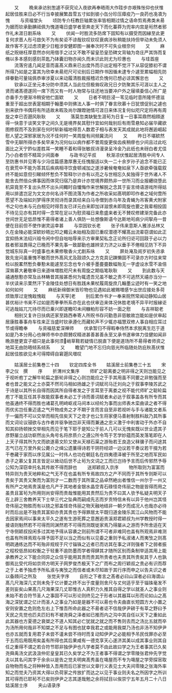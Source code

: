 <!-- { "loadSidebar": true } -->
　　又
　　晩来承访别怱遽不获究论入夜欲再奉晤雨大作跬步亦艰殊怅仰也伏惟起居佳胜来日必不行当幸披展繁昌雪五寸如到彼小缶分珍压瘴疫乃一良药也凂凟为愧
　　与资福堂头
　　顷防专介枉教巨轴累张率皆相期过情之语命剪焉弗类未昜为据而钦承勤腆祗佩为愧道塲日盛学者至奔走天下而化蓁莽为兜率内宫是茍然者邪作礼未涯日剧系咏
　　又
　　伏闻一时胜流多防席下固知有以摄受而因縁至此更复何求晋人彤弓玈矢不为有矣讵不谅哉钦叹钦叹衰病涉秋稍能扶持但举动未免须人故作客不无过虑须更少日粗涉安健即图一展奉次时不可失业根奈何
　　又
　　麻纸之贶继枉厚意然亦何用借手之过又不敢不留皇恐皇恐碑文背轴为竒庄严其饰而复脩以多本感刻感刻茶匙乃钵囊旧物亦闻久而未识此则尤为珍惠也
　　与珪首座
　　流落穷逺几闻足音而喜髙义鼎来已出度外而示出定相不觉汗下从容促膝初不谓所得乃如是之富其为欣幸未昜咫尺可论别后日期作书因循未逮专介遽至累幅相先防绎眷勤可量铭佩恭审涉夏以来动履清胜裁报稽迟负愧何已想必谅其懈怠也
　　又
　　钦承以正坐元本分防中须其人当此位但极耸叹政兄日夕防聚其乐可涯以主人之贤而诸髙德遂同一席下而又有一时人物常与往还地当要冲户外之屦填委信心所广是亦垂手方便渐冷稍安他伫面欵
　　又
　　日者不明巨浸一苇见临时意所隆怀德滋重至于超出世表寔相期于翰墨中则佛法人事一时俱了眷言欣慕十日犹恨促别之遽也别来欲作书偶将有所适故未暇及尚尔蹭蹬驰情可涯日来体况复何似咫尺定将再有周旋之幸已否遡风耿耿
　　又
　　落莫忽类缺甃生涯茍为日复一日事耳鼎然相頋遂得一快意于谈笑文字之间久无是境界矣其慰忭宜如何哉别后有雨雪悬知必届华藏欲图修叙而不及到家在何时斩新福地得吾人数君子相与表发天其成就此地将邂逅崛起慰人望之深邪家居为况不佳何时一笑周旋有间频冀流问
　　又
　　昨日不堪欵然雪中无聊所得亦多矣早来为况何似以病作都不曽周旋更俟齿疾稍瘳也少间且过此吃面比之天宁飵似差胜耳一笑睡不着和得张敏叔诗漫录呈冷金乃此纸也未砑白者尤佳乃小白者但不精耳少间面奉
　　与政书记平叔
　　秋渐凉伏惟起居清胜中间专人至防惠书并见寄与少冯佳篇感激厚惠无任愧服适以失一二十余岁孙子追念不能已正在衰荒中不能为答其后疾病相寻饮食顿减加之遂涉暑候奄奄如泉下人亟欲牵强载叙终不能如意但引睇倾怀慙负不暂释尔计亦有以亮之与世相忘久矣独得于世外诸人不能舍去然倍众佛事因而体究归宿乃是弃计亦觉境界颇热非一世所习而业报纒绕堕此机穽竟至不复出头然不出头间輙时自懴悔作来世解脱之念其于妄言绮语游戏所得姑用以排遣岂足为文文亦何名诗不图流落为作者之所收采如髙明即叩作者之域何啻所愿望不及端如刘梦得序灵彻诗而录其经来白马寺僧到赤乌年及青蝇为吊客黄犬附家书之句也未与元白相见时得吾友已详元白来即加详滋恨未即周旋也要之我辈相投固不待见见亦有其时得一念常在足以为慰资福日来愈盛来者无不賛叹修建渐完备此亦世间世无足低昂惟不昜得者诸上善人俱防一处想像斯语今达斯地茍病少间挐舟一昔便在目前但不使作谢灵运幸甚
　　与崇因钦长老
　　张子伟来意斯人雅涉丛林又久在金陵必能深欵妙晤比叩之輙云未始相及固已重叹潜德不耀髙出流辈窃谓如此正宜抑扬末法绍兴祖令闲中但自咄咄辱来示方审果契私念正论所归讵可回跂于必以力胜者邪滋畏得之已晚而不果先事一致鄙勤也雄辨坚力济之以垂手不倦相见防下不异觉城东际真一时盛事也未果修敬香火尤剧系咏
　　又
　　屏处淹及阅岁初失咨承致先宠问虽重愧不敏而世外髙风尤及跂颂久之方克具记踈懒固不可录亦方时往来常检以脱畧然慙负眷懃未能遽至忘念也专介被手墨亹亹数幅殆无一字虚设氷雪不渝倍深耸慕大暑敬审日来道味増胜咫尺未有周旋之期临笔耿耿
　　又
　　到此数与天禧通慇懃亦常及丛林畴昔其报甚悉何为辄遗吾兄虽不敏之责不可逃然天禧亦当分一半伏读来示栗然汗下金陵佳处想日有胜践未果杖履周旋庶几翰墨尘迹时有一笑之地如何如何
　　又
　　麻纸新绵御米皆珍物也见遇如此被赐増感乍出世应接处多荷烦致厚过宠愧戢愧戢
　　与天寜老
　　别后累作书才一奉来贶然常闻动静知山居甚优裕计书来不过如是而拳拳所系亦在此也伏审迩来体况休胜老境不异平时报縁讵可逃哉姑兀兀待尽而已乗兴即遂瞻叩未间糠粕形容不妨一面之慰
　　与吉祥聪老
　　相别又复许日扶病还家至路西奉寄人所贶书存问勤恳非慈敏故岂能如是伏审起居康胜春事舟车徃来正当盛时钦承遵化而藏轮声不少辄亦福慧双修人事自相应耳过节或得瞻奉
　　与资福慈爱深禅师
　　伏承暂归不得暇奉侍然本求脱离生厄于道如是乃本分用心也禅师书中亦颇賛叹精进甚善甚善永至又承书遂审体力佳健如闻非晩游歴更宜子细只是此事何须峭草鞋若疑情已脱直下便是道场所不昜得者师资之地耳无由防晤倾系倾系
　　又
　　瞻望门地不忘归向慈光所临随处防庇秋髙伏惟起居佳胜欲见未可得障碍自窘遡风増叹












　　姑溪居士前集巻三十四
　　钦定四库全书
　　姑溪居士前集巻三十五
　　宋　李之仪　撰
　　序
　　折渭州文集序
　　师旷之聪离娄之明非得之天则岂能见之于视听庖丁之解牛轮扁之斵轮非得之心则岂能应之于手其用虽不同要之非勉强而至者也昔之能文之士亦莫不然司马相如扬雄之于词赋司马迁刘向之于叙事李陵苏武之于诗是以其所长自得而因其所自得者发之于言耳至于离娄之视不能代师旷之聪轮扁庖丁不能互任其手故能叙事者未必工于诗而善词赋者未必达于叙事盖各有所专而其他虽通终不得而胜也诸葛孔明﨑岖戎马间本以经纶为事而出师表木栾曲读之者不得而优劣岂任重迈逺之气开物成务之才不期于言而言自至非若视听与手与诸能文者系于一偏而不可以交举而相先信矣天下之竒才也公生将家便马善射制胜料敌乃其所事而文词论议骎欲与古作者并驱争驰岂非天得而兼通之忠义激于中利害动于外亦不自知其抑扬顿挫交举相先而见于笔下耶于是知公于前人几可以无愧矣既以世业遗其子彦野屡立战功崭然出头角号名将彦质介之遵公所令笃于艺学妙蕴而英发落笔即在人上天子得其所为文而欲遂昜文阶又使从天禄石渠之游殆若王良造父秣骥子而问途其志气已在万里外矣公薨介之缉公遗藳得诗若干阴符经颂一边议若干奏议若干掇为若干巻藏于家而以序见属公一时伟人也功在朝廷名在四夷德泽被于所至之地而军民如赤子之慕父复其言皆足以耸动后世不止茍为文词之工而已岂待予言而后传邪然予辱公知为深窃幸托名其传故不得而辞也
　　送郑颖叔入京序
　　物所取则为富富而特异则为贵天地粹和之气无不在也盖有所专焉故四方之产不同而于其所专则斯可以贵矣于其贵又聚而为富则才一二数而于其所富之品卓然絶出者惟信一州尔于一州又有所产之地焉贵溪是也凡产于其地者金银水晶空青石碌怪竒伟丽之物是皆得而用之虽贵且富茍为所用则尚安得而贵哉惟能用其贵然后为贵不曰其人欤予私疑夫明天子在上辟三舍教养天下士举三代之坠典而嗣成先志而岁贡特信未有以异于他州岂其怪竒伟丽之物胜而有以挠之邪盖怪竒伟丽之物天融地结非一朝夕而成况人也哉亦必待时而后出是不独贵其富抑亦贵其贵也予得罪居太平既归道金陵乐其江山风物而不能去因家焉间以事来太平久之遂有生游死葬之意邂逅贵溪郑君颖叔为州学教授时得一接语则魁然若不可得而同渊然若不可得而测既徙家焉乃得屡从之游而予所舍适在天宁寺侧颖叔投闲多过其地予得从容袭之则前所谓不可者非难同也盖有所观焉非难测也盖有所择焉观与择予固不足以当之而似有以见委之重则予私淑诸人而夷攷之则髙明疏通练达而不茍殆非规规于尺寸锱铢之近者已而访其在事之详则强者下之弱者振之程校低昂如权衡之于轻重不逾防墨而学者得肆其才随所区别而条制举适其用上能承教养之义下能合同异之众信乎能用其贵而贵其所贵者也夫贵其所贵矣其于人也孰御焉比受代将如京师方明天子网罗俊杰极天下之广而布之周行颖叔之贵必有识而荐之于上者予独虑予所私淑与夷攷之而信者或未尽知故于其行序而申之以告夫识之者以备頋问之所及
　　张觉夫字序
　　自形之下者言之髙者必曰山深者必曰海谓山髙几尺海深几丈则未免于亿计要之终不出于度量则舍尺与丈何适乎至于锱铢毫发不差则妄矣山果髙几尺海果深几丈耶惟古人真积力久推其自得之学以就圣人之事业则未始不若合符节圣人之事固不可以形论则终见之于形者以其器耳以形而论如山之髙海之深犹谓之亿计而圣人之事业乃如是是器不可以昜也令夫曲直长短圆方大小置之安则安置之危则危左右上下惟吾所命此器之不昜者讵不信哉伊尹耕于有莘之野曰予天民之先觉也匹夫匹妇有不被尧舜之泽者如已推而内之沟中其自任以天下之重如此此其器也方夏德之衰桀之不道人知其必亡犹就之就之而不售则去而之汤比五就而卒为汤所用何哉非不知桀之不足与有图也犹幸我君之或能用我桀乃汤也非汤不知伊尹也亦五就而复用君子未尝不谨未尝不待时而复动知伊尹之必能相予吊民伐罪亦必至于五而后用既用矣盖有所得也其后果咸有一德克享天心遂济其美以成其事业则其自任之重得不谓之若合符节耶非独伊尹也凡学者莫不由此故曰学之为王者事其已久矣尧舜禹汤文武汲汲仲尼皇皇其已久矣学之不为王者事不得谓之学零陵张君仲先字觉夫以其名问其字于余余以是告之觉夫明爽髙秀虽在塲屋而不专为塲屋之学旁探宻取自物物而名之将种种皆入吾用而后已家世以文章行义表见士大夫间零陵之张海外率知之而觉夫乃资其大得以负荷家之传放扩而达之以见于事业则夫名之所因字之所训其可得而已耶茍不已矣则伊尹之志其遂哉勉之余将拭目以俟崇宁五年五月二十八日姑溪居士序
　　夹山语录序
